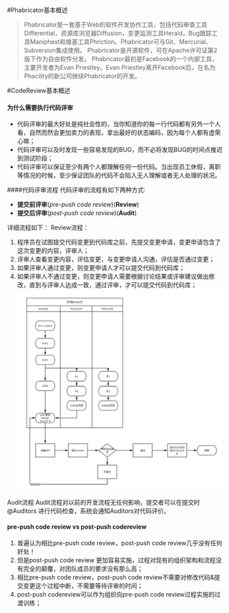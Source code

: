 #Phabricator基本概述
>Phabricator是一套基于Web的软件开发协作工具，包括代码审查工具Differential，资源库浏览器Diffusion，变更监测工具Herald，Bug跟踪工具Maniphest和维基工具Phriction。Phabricator可与Git、Mercurial、Subversion集成使用。
Phabricator是开源软件，可在Apache许可证第2版下作为自由软件分发。
Phabricator最初是Facebook的一个内部工具，主要开发者为Evan Priestley。Evan Priestley离开Facebook后，在名为Phacility的新公司继续Phabricator的开发。

#CodeReview基本概述
#### 为什么需要执行代码评审
- 代码评审的最大好处是纯社会性的，当你知道你的每一行代码都有另外一个人看，自然而然会更加卖力的表现，拿出最好的状态编码，因为每个人都有虚荣心嘛；
- 代码评审可以及时发现一些容易发现的BUG，而不必将发现BUG的时间点推迟到测试阶段；
- 代码评审可以保证至少有两个人都理解任何一份代码。当出现员工休假，离职等情况的时候，至少保证团队的代码不会陷入无人理解或者无人处理的状况。

####代码评审流程
代码评审的流程有如下两种方式:
-  **提交前评审**(_pre-push code review_)(**Review**)
-  **提交后评审**(_post-push code review_)(**Audit**)

详细流程如下：
Review流程：

1. 程序员在试图提交代码变更到代码库之前，先提交变更申请，变更申请包含了这次变更的内容，评审人；
2. 评审人查看变更内容，评估变更，与变更申请人沟通，评估是否通过变更；
3. 如果评审人通过变更，则变更申请人才可以提交代码到代码库；
4. 如果评审人不通过变更，则变更申请人需要根据讨论结果或评审建议做出修改，直到与评审人达成一致，通过评审，才可以提交代码到代码库；
![Pre-push流程](/assets/Pre-Push.png)

Audit流程
Audit流程对以前的开发流程无任何影响，提交者可以在提交时@Auditors 进行代码检查，系统会通知Auditors对代码评价。


#### pre-push code review vs post-push codereview

1. 普遍认为相比pre-push code review，post-push code review几乎没有任何好处！
2. 但是post-push code review 更加容易实施，过程对现有的组织架构和流程没有完全的颠覆，对团队成员的要求没有那么高；
3. 相比pre-push code review，post-push code review不需要对修改代码&提交变更这个过程中断，不需要等待评审的时间；
4. post-push codereview可以作为组织向pre-push code review过程实施的过渡训练；





